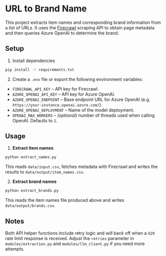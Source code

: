 # URL to Brand Name

This project extracts item names and corresponding brand information from a list of URLs.
It uses the [Firecrawl](https://firecrawl.dev/) scraping API to obtain page metadata and
then queries Azure OpenAI to determine the brand.

## Setup

1. Install dependencies

```bash
pip install -r requirements.txt
```

2. Create a `.env` file or export the following environment variables:

- `FIRECRAWL_API_KEY` – API key for Firecrawl.
- `AZURE_OPENAI_API_KEY` – API key for Azure OpenAI.
- `AZURE_OPENAI_ENDPOINT` – Base endpoint URL for Azure OpenAI (e.g. `https://your-instance.openai.azure.com/`).
- `AZURE_OPENAI_DEPLOYMENT` – Name of the model deployment.
- `OPENAI_MAX_WORKERS` – *(optional)* number of threads used when calling OpenAI. Defaults to `2`.

## Usage

1. **Extract item names**

```bash
python extract_names.py
```

This reads `data/input.csv`, fetches metadata with Firecrawl and writes the results to `data/output/item_names.csv`.

2. **Extract brand names**

```bash
python extract_brands.py
```

This reads the item names file produced above and writes `data/output/brands.csv`.

## Notes

Both API helper functions include retry logic and will back off when a `429` rate limit
response is received. Adjust the `retries` parameter in `modules/extraction.py` and
`modules/llm_client.py` if you need more attempts.
